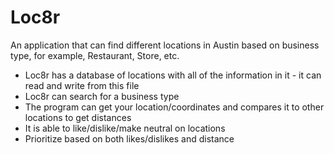 # Loc8r
An application that can find different locations in Austin based on business type, for example, Restaurant, Store, etc.

  - Loc8r has a database of locations with all of the information in it - it can read and write from this file
  - Loc8r can search for a business type
  - The program can get your location/coordinates and compares it to other locations to get distances
  - It is able to like/dislike/make neutral on locations 
  - Prioritize based on both likes/dislikes and distance
